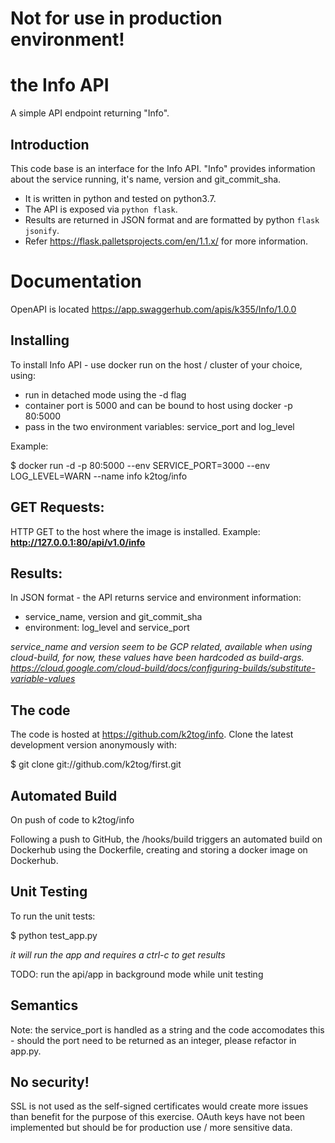 # Not for use in production environment!

# the Info API
A simple API endpoint returning "Info".

## Introduction
This code base is an interface for the Info API. "Info" provides information about the service running, it's name, version and git_commit_sha.
  * It is written in python and tested on python3.7. 
  * The API is exposed via `python flask`. 
  * Results are returned in JSON format and are formatted by python `flask jsonify`.
  * Refer https://flask.palletsprojects.com/en/1.1.x/ for more information. 

# Documentation
OpenAPI is located https://app.swaggerhub.com/apis/k355/Info/1.0.0

## Installing
To install Info API - use docker run on the host / cluster of your choice, using:
* run in detached mode using the -d flag
* container port is 5000 and can be bound to host using docker -p 80:5000 
* pass in the two environment variables: service_port and log_level

Example:

$ docker run -d -p 80:5000 --env SERVICE_PORT=3000 --env LOG_LEVEL=WARN --name info k2tog/info



## GET Requests:
HTTP GET to the host where the image is installed.  Example: __http://127.0.0.1:80/api/v1.0/info__


## Results:
In JSON format - the API returns service and environment information:
* service_name, version and git_commit_sha
* environment: log_level and service_port

_service_name and version seem to be GCP related, available when using cloud-build, for now, these values have been hardcoded as build-args._
_https://cloud.google.com/cloud-build/docs/configuring-builds/substitute-variable-values_





## The code
The code is hosted at https://github.com/k2tog/info. Clone the latest development version anonymously with: 

$ git clone git://github.com/k2tog/first.git



## Automated Build
On push of code to k2tog/info

Following a push to GitHub, the /hooks/build triggers an automated build on Dockerhub using the Dockerfile, creating and storing a docker image on Dockerhub.



## Unit Testing
To run the unit tests:

$ python test_app.py

_it will run the app and requires a ctrl-c to get results_

TODO: run the api/app in background mode while unit testing


## Semantics
Note: the service_port is handled as a string and the code accomodates this - should the port need to be returned as an integer, please refactor in app.py.

## No security!
SSL is not used as the self-signed certificates would create more issues than benefit for the purpose of this exercise.
OAuth keys have not been implemented but should be for production use / more sensitive data.
